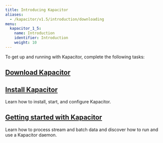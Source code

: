 ```yaml
---
title: Introducing Kapacitor
aliases:
  - /kapacitor/v1.5/introduction/downloading
menu:
  kapacitor_1_5:
    name: Introduction
    identifier: Introduction
    weight: 10
---
```


To get up and running with Kapacitor, complete the following tasks:

## [Download Kapacitor](https://portal.influxdata.com/downloads)

## [Install Kapacitor](/kapacitor/v1.5/introduction/installation/)
Learn how to install, start, and configure Kapacitor.

## [Getting started with Kapacitor](/kapacitor/v1.5/introduction/getting-started/)
Learn how to process stream and batch data and discover how to run and use a Kapacitor daemon.
